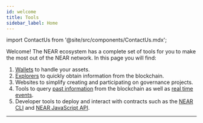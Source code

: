 ```yaml
---
id: welcome
title: Tools
sidebar_label: Home
---
```


import ContactUs from '@site/src/components/ContactUs.mdx';

Welcome! The NEAR ecosystem has a complete set of tools for you to make the most out of the NEAR network. In this page you will find:

1. [Wallets](https://www.mynearwallet.com/) to handle your assets.
2. [Explorers](explorer.md) to quickly obtain information from the blockchain.
3. Websites to simplify creating and participating on governance projects.
4. Tools to query [past information](indexer4explorer.md) from the blockchain as well as [real time events](events.md).
5. Developer tools to deploy and interact with contracts such as the [NEAR CLI](cli.md) and [NEAR JavaScript API](/tools/near-api-js/quick-reference).


<hr className="subsection" />

<ContactUs />
